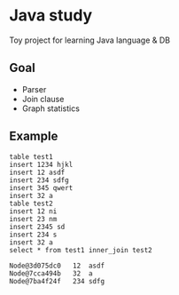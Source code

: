 # Java study

Toy project for learning Java language & DB

## Goal
 * Parser
 * Join clause
 * Graph statistics

## Example

```
table test1
insert 1234 hjkl
insert 12 asdf
insert 234 sdfg
insert 345 qwert
insert 32 a
table test2
insert 12 ni
insert 23 nm
insert 2345 sd
insert 234 s
insert 32 a
select * from test1 inner_join test2

Node@3d075dc0	12	asdf
Node@7cca494b	32	a
Node@7ba4f24f	234	sdfg
```